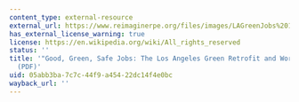 ```yaml
---
content_type: external-resource
external_url: https://www.reimaginerpe.org/files/images/LAGreenJobs%201.jpg
has_external_license_warning: true
license: https://en.wikipedia.org/wiki/All_rights_reserved
status: ''
title: '"Good, Green, Safe Jobs: The Los Angeles Green Retrofit and Workforce Program."
  (PDF)'
uid: 05abb3ba-7c7c-44f9-a454-22dc14f4e0bc
wayback_url: ''
---
```

